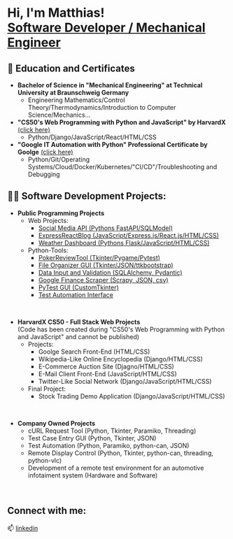 <h1>Hi, I'm Matthias! <br/><a href="https://www.linkedin.com/in/matthias-fabian-schmidt-077893107">Software Developer / Mechanical Engineer</a></h1>

<h2>📃 Education and Certificates</h2>

- <b>Bachelor of Science in "Mechanical Engineering" at Technical University at Braunschweig Germany</b>
  - Engineering Mathematics/Control Theory/Thermodynamics/Introduction to Computer Science/Mechanics...
- <b>"CS50's Web Programming with Python and JavaScript" by HarvardX</b> [(click here)](https://courses.edx.org/certificates/648a1d28aa93452ab1e45cb3bd6b66d8)
  - Python/Django/JavaScript/React/HTML/CSS 
- <b>"Google IT Automation with Python" Professional Certificate by Goolge</b> [(click here)](https://coursera.org/share/101f276792dd6a67c93d602c228a97a8)
  - Python/Git/Operating Systems/Cloud/Docker/Kubernetes/"CI/CD"/Troubleshooting and Debugging

<h2>👨‍💻 Software Development Projects:</h2>

- <b>Public Programming Projects</b>
  -  Web Projects:
      -  [Social Media API (Pythons FastAPI/SQLModel)](https://github.com/Maiz22/fastapi_post_api)
      -  [ExpressReactBlog (JavaScript/Express.js/React.js/HTML/CSS)](https://github.com/Maiz22/react_express_blog)
      -  [Weather Dashboard (Pythons Flask/JavaScript/HTML/CSS)](https://github.com/Maiz22/weather_dashboard/tree/main)
  - Python-Tools:
    - [PokerReviewTool (Tkinter/Pygame/Pytest)](https://github.com/Maiz22/PokerReviewTool)  
    - [File Organizer GUI (Tkinter/JSON/ttkbootstrap)](https://github.com/Maiz22/file_organizer)
    - [Data Input and Validation (SQLAlchemy, Pydantic)](https://github.com/Maiz22/data_input_and_validation/)
    - [Google Finance Scraper (Scrapy, JSON, csv)](https://github.com/Maiz22/google_finance_scraper)
    - [PyTest GUI (CustomTkinter)](https://github.com/Maiz22/pytest_gui)
    - [Test Automation Interface](https://github.com/Maiz22/test_automation_interface)
<br/>

- <b>HarvardX CS50 - Full Stack Web Projects</b></br>
(Code has been created during "CS50's Web Programming with Python and JavaScript" and cannot be published)
  - Projects:  
    - Goolge Search Front-End (HTML/CSS)
    - Wikipedia-Like Online Encyclopedia (Django/HTML/CSS)
    - E-Commerce Auction Site (Djagno/HTML/CSS)
    - E-Mail Client Front-End (JavaScript/HTML/CSS)
    - Twitter-Like Social Network (Django/JavaScript/HTML/CSS)
  - Final Project:
    - Stock Trading Demo Application (Django/JavaScript/HTML/CSS)
<br/>

- <b> Company Owned Projects</b>
    - cURL Request Tool (Python, Tkinter, Paramiko, Threading)
    - Test Case Entry GUI (Python, Tkinter, JSON)
    - Test Automation (Python, Paramiko, python-can, JSON)
    - Remote Display Control (Python, Tkinter, python-can, threading, python-vlc)
    - Development of a remote test environment for an automotive infotaiment system (Hardware and Software)
<br/>

<h2>Connect with me:</h2>

📫 [linkedin](https://www.linkedin.com/in/matthias-fabian-schmidt-077893107/)

<!--

Here are some ideas to get you started:

- 🔭 I’m currently working on ...
- 🌱 I’m currently learning ...
- 👯 I’m looking to collaborate on ...
- 🤔 I’m looking for help with ...
- 💬 Ask me about ...
- 📫 How to reach me: ...
- 😄 Pronouns: ...
- ⚡ Fun fact: ...
-->
